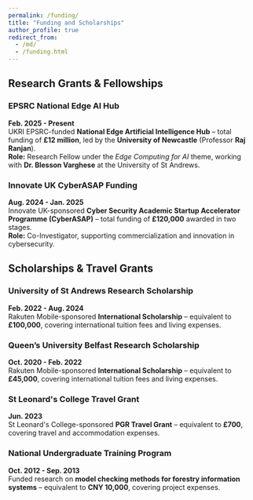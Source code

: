 ```yaml
---
permalink: /funding/
title: "Funding and Scholarships"
author_profile: true
redirect_from: 
  - /md/
  - /funding.html
---
```


## Research Grants & Fellowships

### EPSRC National Edge AI Hub  
**Feb. 2025 - Present**  
UKRI EPSRC-funded **National Edge Artificial Intelligence Hub** – total funding of **£12 million**, led by the **University of Newcastle** (Professor **Raj Ranjan**).  
**Role:** Research Fellow under the *Edge Computing for AI* theme, working with **Dr. Blesson Varghese** at the University of St Andrews.

### Innovate UK CyberASAP Funding  
**Aug. 2024 - Jan. 2025**  
Innovate UK-sponsored **Cyber Security Academic Startup Accelerator Programme (CyberASAP)** – total funding of **£120,000** awarded in two stages.  
**Role:** Co-Investigator, supporting commercialization and innovation in cybersecurity.

## Scholarships & Travel Grants  

### University of St Andrews Research Scholarship  
**Feb. 2022 - Aug. 2024**  
Rakuten Mobile-sponsored **International Scholarship** – equivalent to **£100,000**, covering international tuition fees and living expenses.

### Queen’s University Belfast Research Scholarship  
**Oct. 2020 - Feb. 2022**  
Rakuten Mobile-sponsored **International Scholarship** – equivalent to **£45,000**, covering international tuition fees and living expenses.

### St Leonard's College Travel Grant  
**Jun. 2023**  
St Leonard's College-sponsored **PGR Travel Grant** – equivalent to **£700**, covering travel and accommodation expenses.

### National Undergraduate Training Program  
**Oct. 2012 - Sep. 2013**  
Funded research on **model checking methods for forestry information systems** – equivalent to **CNY 10,000**, covering project expenses.


